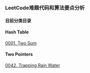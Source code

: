 ### LeetCode难题代码和算法要点分析
#### 目前分类目录

#### Hash Table
[0001. Two Sum](https://github.com/mye6/Leetcode/tree/master/0001_TwoSum)


#### Two Pointers
[0042. Trapping Rain Water](https://github.com/mye6/Leetcode/tree/master/0042_trap)
